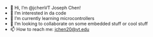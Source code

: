 - 👋 Hi, I’m @jchenVT Joseph Chen!
- 👀 I’m interested in da code
- 🌱 I’m currently learning microcontrollers
- 💞️ I’m looking to collaborate on some embedded stuff or cool stuff
- 📫 How to reach me: jchen20@vt.edu

<!---
jchenVT/jchenVT is a ✨ special ✨ repository because its `README.md` (this file) appears on your GitHub profile.
You can click the Preview link to take a look at your changes.
--->
